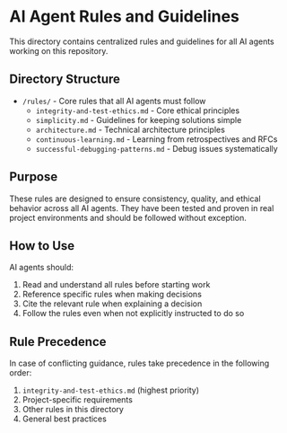 # AI Agent Rules and Guidelines

This directory contains centralized rules and guidelines for all AI agents working on this repository.

## Directory Structure

- `/rules/` - Core rules that all AI agents must follow
  - `integrity-and-test-ethics.md` - Core ethical principles
  - `simplicity.md` - Guidelines for keeping solutions simple
  - `architecture.md` - Technical architecture principles
  - `continuous-learning.md` - Learning from retrospectives and RFCs
  - `successful-debugging-patterns.md` - Debug issues systematically

## Purpose

These rules are designed to ensure consistency, quality, and ethical behavior across all AI agents. They have been tested and proven in real project environments and should be followed without exception.

## How to Use

AI agents should:
1. Read and understand all rules before starting work
2. Reference specific rules when making decisions
3. Cite the relevant rule when explaining a decision
4. Follow the rules even when not explicitly instructed to do so

## Rule Precedence

In case of conflicting guidance, rules take precedence in the following order:
1. `integrity-and-test-ethics.md` (highest priority)
2. Project-specific requirements
3. Other rules in this directory
4. General best practices